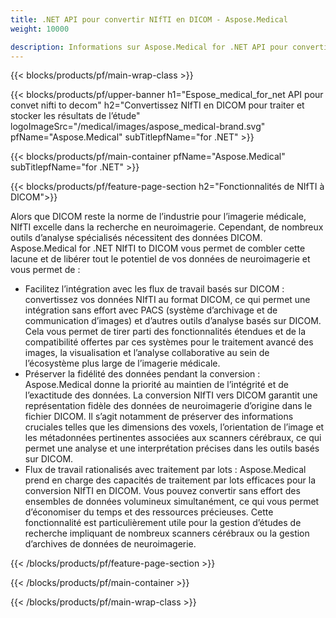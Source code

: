 ```yaml
---
title: .NET API pour convertir NIfTI en DICOM - Aspose.Medical
weight: 10000

description: Informations sur Aspose.Medical for .NET API pour convertir NIfTI en DICOM
---
```


{{< blocks/products/pf/main-wrap-class >}}

{{< blocks/products/pf/upper-banner h1="Espose_medical_for_net API pour convet nifti to decom" h2="Convertissez NIfTI en DICOM pour traiter et stocker les résultats de l’étude" logoImageSrc="/medical/images/aspose_medical-brand.svg" pfName="Aspose.Medical" subTitlepfName="for .NET" >}}

{{< blocks/products/pf/main-container pfName="Aspose.Medical" subTitlepfName="for .NET" >}}

{{< blocks/products/pf/feature-page-section h2="Fonctionnalités de NIfTI à DICOM">}}

<p>Alors que DICOM reste la norme de l’industrie pour l’imagerie médicale, NIfTI excelle dans la recherche en neuroimagerie. Cependant, de nombreux outils d’analyse spécialisés nécessitent des données DICOM. Aspose.Medical for .NET NIfTI to DICOM vous permet de combler cette lacune et de libérer tout le potentiel de vos données de neuroimagerie et vous permet de :</p>

<ul>
<li>Facilitez l’intégration avec les flux de travail basés sur DICOM : convertissez vos données NIfTI au format DICOM, ce qui permet une intégration sans effort avec PACS (système d’archivage et de communication d’images) et d’autres outils d’analyse basés sur DICOM. Cela vous permet de tirer parti des fonctionnalités étendues et de la compatibilité offertes par ces systèmes pour le traitement avancé des images, la visualisation et l’analyse collaborative au sein de l’écosystème plus large de l’imagerie médicale.</li>
<li>Préserver la fidélité des données pendant la conversion : Aspose.Medical donne la priorité au maintien de l’intégrité et de l’exactitude des données. La conversion NIfTI vers DICOM garantit une représentation fidèle des données de neuroimagerie d’origine dans le fichier DICOM. Il s’agit notamment de préserver des informations cruciales telles que les dimensions des voxels, l’orientation de l’image et les métadonnées pertinentes associées aux scanners cérébraux, ce qui permet une analyse et une interprétation précises dans les outils basés sur DICOM.</li>
<li>Flux de travail rationalisés avec traitement par lots : Aspose.Medical prend en charge des capacités de traitement par lots efficaces pour la conversion NIfTI en DICOM. Vous pouvez convertir sans effort des ensembles de données volumineux simultanément, ce qui vous permet d’économiser du temps et des ressources précieuses. Cette fonctionnalité est particulièrement utile pour la gestion d’études de recherche impliquant de nombreux scanners cérébraux ou la gestion d’archives de données de neuroimagerie.</li>
</ul>

{{< /blocks/products/pf/feature-page-section >}}

{{< /blocks/products/pf/main-container >}}

{{< /blocks/products/pf/main-wrap-class >}}